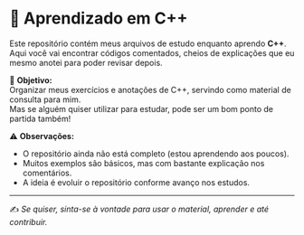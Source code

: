# 📘 Aprendizado em C++

Este repositório contém meus arquivos de estudo enquanto aprendo **C++**.  
Aqui você vai encontrar códigos comentados, cheios de explicações que eu mesmo anotei para poder revisar depois.

🔹 **Objetivo:**  
Organizar meus exercícios e anotações de C++, servindo como material de consulta para mim.  
Mas se alguém quiser utilizar para estudar, pode ser um bom ponto de partida também!  

⚠️ **Observações:**  
- O repositório ainda não está completo (estou aprendendo aos poucos).  
- Muitos exemplos são básicos, mas com bastante explicação nos comentários.  
- A ideia é evoluir o repositório conforme avanço nos estudos.  

---

✍️ *Se quiser, sinta-se à vontade para usar o material, aprender e até contribuir.*
